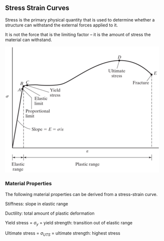 ## Stress Strain Curves

Stress is the primary physical quantity that is used to determine whether a structure can withstand the external forces applied to it.

It is not the force that is the limiting factor – it is the amount of stress the material can withstand.

![stress strain curve](images/stress-strain-curve.jpg)

### Material Properties

The following material properties can be derived from a stress-strain curve.

Stiffness:  slope in elastic range

Ductility:  total amount of plastic deformation

Yield stress = $\sigma_y$ = yield strength: transition out of elastic range

Ultimate stress = $\sigma_{UTS}$ = ultimate strength: highest stress
